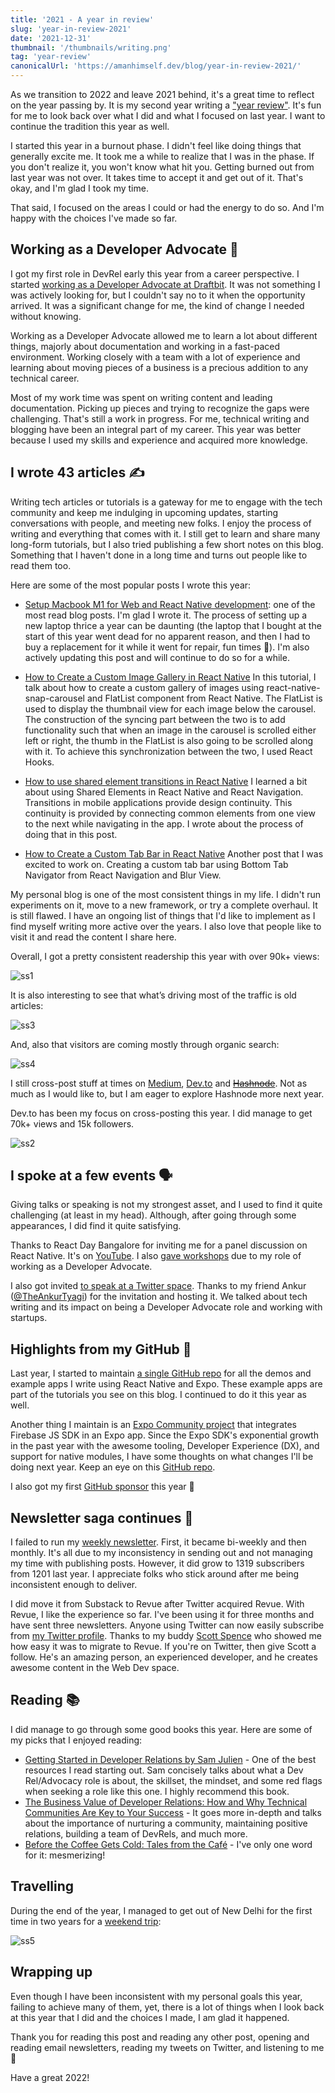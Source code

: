 ```yaml
---
title: '2021 - A year in review'
slug: 'year-in-review-2021'
date: '2021-12-31'
thumbnail: '/thumbnails/writing.png'
tag: 'year-review'
canonicalUrl: 'https://amanhimself.dev/blog/year-in-review-2021/'
---
```


As we transition to 2022 and leave 2021 behind, it's a great time to reflect on the year passing by. It is my second year writing a ["year review"](https://amanhimself.dev/blog/year-rewind-2020/). It's fun for me to look back over what I did and what I focused on last year. I want to continue the tradition this year as well.

I started this year in a burnout phase. I didn't feel like doing things that generally excite me. It took me a while to realize that I was in the phase. If you don't realize it, you won't know what hit you. Getting burned out from last year was not over. It takes time to accept it and get out of it. That's okay, and I'm glad I took my time.

That said, I focused on the areas I could or had the energy to do so. And I'm happy with the choices I've made so far.

## Working as a Developer Advocate 🥑

I got my first role in DevRel early this year from a career perspective. I started [working as a Developer Advocate at Draftbit](https://amanhimself.dev/blog/first-three-months-as-developer-advocate/). It was not something I was actively looking for, but I couldn't say no to it when the opportunity arrived. It was a significant change for me, the kind of change I needed without knowing.

Working as a Developer Advocate allowed me to learn a lot about different things, majorly about documentation and working in a fast-paced environment. Working closely with a team with a lot of experience and learning about moving pieces of a business is a precious addition to any technical career.

Most of my work time was spent on writing content and leading documentation. Picking up pieces and trying to recognize the gaps were challenging. That's still a work in progress. For me, technical writing and blogging have been an integral part of my career. This year was better because I used my skills and experience and acquired more knowledge.

## I wrote 43 articles ✍️

Writing tech articles or tutorials is a gateway for me to engage with the tech community and keep me indulging in upcoming updates, starting conversations with people, and meeting new folks. I enjoy the process of writing and everything that comes with it. I still get to learn and share many long-form tutorials, but I also tried publishing a few short notes on this blog. Something that I haven't done in a long time and turns out people like to read them too.

Here are some of the most popular posts I wrote this year:

- [Setup Macbook M1 for Web and React Native development](https://amanhimself.dev/blog/setup-macbook-m1/): one of the most read blog posts. I'm glad I wrote it. The process of setting up a new laptop thrice a year can be daunting (the laptop that I bought at the start of this year went dead for no apparent reason, and then I had to buy a replacement for it while it went for repair, fun times 😬). I'm also actively updating this post and will continue to do so for a while.

- [How to Create a Custom Image Gallery in React Native](https://amanhimself.dev/blog/custom-preview-image-gallery-in-react-native/) In this tutorial, I talk about how to create a custom gallery of images using react-native-snap-carousel and FlatList component from React Native. The FlatList is used to display the thumbnail view for each image below the carousel. The construction of the syncing part between the two is to add functionality such that when an image in the carousel is scrolled either left or right, the thumb in the FlatList is also going to be scrolled along with it. To achieve this synchronization between the two, I used React Hooks.

- [How to use shared element transitions in React Native](https://amanhimself.dev/blog/shared-element-transitions/) I learned a bit about using Shared Elements in React Native and React Navigation. Transitions in mobile applications provide design continuity. This continuity is provided by connecting common elements from one view to the next while navigating in the app. I wrote about the process of doing that in this post.

- [How to Create a Custom Tab Bar in React Native](https://amanhimself.dev/blog/create-custom-tab-bar-in-react-native/) Another post that I was excited to work on. Creating a custom tab bar using Bottom Tab Navigator from React Navigation and Blur View.

My personal blog is one of the most consistent things in my life. I didn't run experiments on it, move to a new framework, or try a complete overhaul. It is still flawed. I have an ongoing list of things that I'd like to implement as I find myself writing more active over the years. I also love that people like to visit it and read the content I share here.

Overall, I got a pretty consistent readership this year with over 90k+ views:

![ss1](https://i.imgur.com/0gGHK68.png)

It is also interesting to see that what’s driving most of the traffic is old articles:

![ss3](https://i.imgur.com/msuWpjr.png)

And, also that visitors are coming mostly through organic search:

![ss4](https://i.imgur.com/xErLMj1.png)

I still cross-post stuff at times on [Medium](https://medium.com/@amanhimself), [Dev.to](https://dev.to/amanhimself) and ~~[Hashnode](https://amanhimself.hashnode.dev/)~~. Not as much as I would like to, but I am eager to explore Hashnode more next year.

Dev.to has been my focus on cross-posting this year. I did manage to get 70k+ views and 15k followers.

![ss2](https://i.imgur.com/B8tQxBN.png)

## I spoke at a few events 🗣

Giving talks or speaking is not my strongest asset, and I used to find it quite challenging (at least in my head). Although, after going through some appearances, I did find it quite satisfying.

Thanks to React Day Bangalore for inviting me for a panel discussion on React Native. It's on [YouTube](https://www.youtube.com/watch?v=_HKzhe8f47Y). I also [gave workshops](https://amanhimself.dev/speaking) due to my role of working as a Developer Advocate.

I also got invited [to speak at a Twitter space](https://twitter.com/TheAnkurTyagi/status/1465624585773228034). Thanks to my friend Ankur ([@TheAnkurTyagi](https://twitter.com/TheAnkurTyagi/)) for the invitation and hosting it. We talked about tech writing and its impact on being a Developer Advocate role and working with startups.

## Highlights from my GitHub 🐙

Last year, I started to maintain [a single GitHub repo](https://github.com/amandeepmittal/react-native-examples) for all the demos and example apps I write using React Native and Expo. These example apps are part of the tutorials you see on this blog. I continued to do it this year as well.

Another thing I maintain is an [Expo Community project](https://github.com/expo-community/expo-firebase-starter) that integrates Firebase JS SDK in an Expo app. Since the Expo SDK's exponential growth in the past year with the awesome tooling, Developer Experience (DX), and support for native modules, I have some thoughts on what changes I'll be doing next year. Keep an eye on this [GitHub repo](https://github.com/expo-community/expo-firebase-starter).

I also got my first [GitHub sponsor](https://twitter.com/amanhimself/status/1454352509124820994) this year 🤩

## Newsletter saga continues 💌

I failed to run my [weekly newsletter](https://amanhimself.substack.com/). First, it became bi-weekly and then monthly. It's all due to my inconsistency in sending out and not managing my time with publishing posts. However, it did grow to 1319 subscribers from 1201 last year. I appreciate folks who stick around after me being inconsistent enough to deliver.

I did move it from Substack to Revue after Twitter acquired Revue. With Revue, I like the experience so far. I've been using it for three months and have sent three newsletters. Anyone using Twitter can now easily subscribe from [my Twitter profile](https://twitter.com/amanhimself). Thanks to my buddy [Scott Spence](https://twitter.com/spences10) who showed me how easy it was to migrate to Revue. If you're on Twitter, then give Scott a follow. He's an amazing person, an experienced developer, and he creates awesome content in the Web Dev space.

## Reading 📚

I did manage to go through some good books this year. Here are some of my picks that I enjoyed reading:

- [Getting Started in Developer Relations by Sam Julien](https://www.goodreads.com/book/show/57735972-getting-started-in-developer-relations) - One of the best resources I read starting out. Sam concisely talks about what a Dev Rel/Advocacy role is about, the skillset, the mindset, and some red flags when seeking a role like this one. I highly recommend this book.
- [The Business Value of Developer Relations: How and Why Technical Communities Are Key to Your Success](https://www.goodreads.com/book/show/40167835-the-business-value-of-developer-relations) - It goes more in-depth and talks about the importance of nurturing a community, maintaining positive relations, building a team of DevRels, and much more.
- [Before the Coffee Gets Cold: Tales from the Café](https://www.goodreads.com/book/show/54373691-before-the-coffee-gets-cold) - I've only one word for it: mesmerizing!

## Travelling

During the end of the year, I managed to get out of New Delhi for the first time in two years for a [weekend trip](https://www.instagram.com/p/CXsVqr9lJyY/):

![ss5](https://i.imgur.com/qRBwCNO.jpg)

## Wrapping up

Even though I have been inconsistent with my personal goals this year, failing to achieve many of them, yet, there is a lot of things when I look back at this year that I did and the choices I made, I am glad it happened.

Thank you for reading this post and reading any other post, opening and reading email newsletters, reading my tweets on Twitter, and listening to me 🙏

Have a great 2022!

